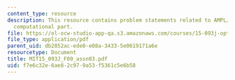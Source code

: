 ```yaml
---
content_type: resource
description: This resource contains problem statements related to AMPL/CPLEX for the
  computational part.
file: https://ol-ocw-studio-app-qa.s3.amazonaws.com/courses/15-093j-optimization-methods-fall-2009/f7e6c32e6ae82c979a53f5361c5e6b58_MIT15_093J_F09_assn03.pdf
file_type: application/pdf
parent_uid: db2852ac-ede0-e08a-3433-5e0619171a6e
resourcetype: Document
title: MIT15_093J_F09_assn03.pdf
uid: f7e6c32e-6ae8-2c97-9a53-f5361c5e6b58
---
```

